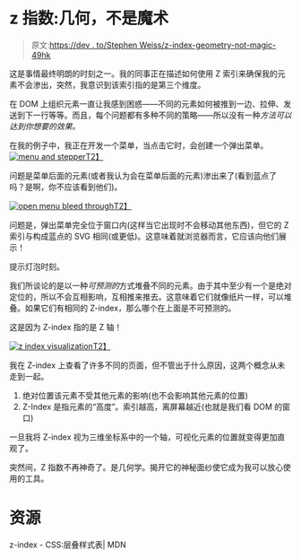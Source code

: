 # z 指数:几何，不是魔术

> 原文:[https://dev . to/Stephen Weiss/z-index-geometry-not-magic-49hk](https://dev.to/stephencweiss/z-index-geometry-not-magic-49hk)

这是事情最终明朗的时刻之一。我的同事正在描述如何使用 Z 索引来确保我的元素不会渗出，突然，我意识到该索引指的是第三个维度。

在 DOM 上组织元素一直让我感到困惑——不同的元素如何被推到一边、拉伸、发送到下一行等等。而且，每个问题都有多种不同的策略——所以没有一种*方法可以达到你想要的效果。*

在我的例子中，我正在开发一个菜单，当点击它时，会创建一个弹出菜单。[![menu and stepper](../Images/ee74862be8dbd6902dde019ed6baafff.png)T2】](///static/245d70af9cf09782dd53bf58a4c0abb9/1e685/menu-and-stepper.png)

问题是菜单后面的元素(或者我认为会在菜单后面的元素)渗出来了(看到蓝点了吗？是啊，你不应该看到他们)。

[![open menu bleed through](../Images/abd320ca2d776db4c6eb5606f19d5806.png)T2】](///static/4fbb0475c0d4061ef34608b7f7606650/af0fb/open-menu-bleed-through.png)

问题是，弹出菜单完全位于窗口内(这样当它出现时不会移动其他东西)，但它的 Z 索引与构成蓝点的 SVG 相同(或更低)。这意味着就浏览器而言，它应该向他们展示！

提示灯泡时刻。

我们所谈论的是以一种*可预测的*方式堆叠不同的元素。由于其中至少有一个是绝对定位的，所以不会互相影响，互相推来推去。这意味着它们就像纸片一样，可以堆叠。如果它们有相同的 Z-index，那么哪个在上面是不可预测的。

这是因为 Z-index 指的是 Z 轴！

[![z index visualization](../Images/4e9a9bfef7c628450ddbef267edc2743.png)T2】](///static/b5a581e57778e0eb29f306e8743eeee4/4d314/z-index-visualization.png)

我在 Z-index 上查看了许多不同的页面，但不管出于什么原因，这两个概念从未走到一起。

1.  绝对位置该元素不受其他元素的影响(也不会影响其他元素的位置)
2.  Z-Index 是指元素的“高度”。索引越高，离屏幕越近(也就是我们看 DOM 的窗口)

一旦我将 Z-index 视为三维坐标系中的一个轴，可视化元素的位置就变得更加直观了。

突然间，Z 指数不再神奇了。是几何学。揭开它的神秘面纱使它成为我可以放心使用的工具。

# [](#resources)资源

z-index - CSS:层叠样式表| MDN